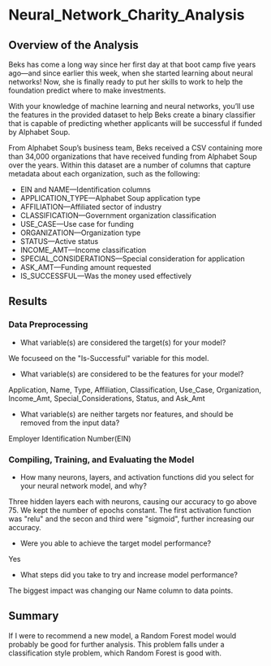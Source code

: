 # Neural_Network_Charity_Analysis

## Overview of the Analysis
Beks has come a long way since her first day at that boot camp five years ago—and since earlier this week, when she started learning about neural networks! Now, she is finally ready to put her skills to work to help the foundation predict where to make investments.

With your knowledge of machine learning and neural networks, you’ll use the features in the provided dataset to help Beks create a binary classifier that is capable of predicting whether applicants will be successful if funded by Alphabet Soup.

From Alphabet Soup’s business team, Beks received a CSV containing more than 34,000 organizations that have received funding from Alphabet Soup over the years. Within this dataset are a number of columns that capture metadata about each organization, such as the following:

- EIN and NAME—Identification columns
- APPLICATION_TYPE—Alphabet Soup application type
- AFFILIATION—Affiliated sector of industry
- CLASSIFICATION—Government organization classification
- USE_CASE—Use case for funding
- ORGANIZATION—Organization type
- STATUS—Active status
- INCOME_AMT—Income classification
- SPECIAL_CONSIDERATIONS—Special consideration for application
- ASK_AMT—Funding amount requested
- IS_SUCCESSFUL—Was the money used effectively

## Results
### Data Preprocessing
- What variable(s) are considered the target(s) for your model?

We focuseed on the "Is-Successful" variable for this model.

- What variable(s) are considered to be the features for your model?

Application, Name, Type, Affiliation, Classification, Use_Case, Organization, Income_Amt, Special_Considerations, Status, and Ask_Amt

- What variable(s) are neither targets nor features, and should be removed from the input data?

Employer Identification Number(EIN) 
### Compiling, Training, and Evaluating the Model
- How many neurons, layers, and activation functions did you select for your neural network model, and why?

Three hidden layers each with neurons, causing our accuracy to go above 75. We kept the number of epochs constant. The first activation function was "relu" and the secon and third were "sigmoid", further increasing our accuracy.

- Were you able to achieve the target model performance?

Yes

- What steps did you take to try and increase model performance?

The biggest impact was changing our Name column to data points. 

## Summary
If I were to recommend a new model, a Random Forest model would probably be good for further analysis. This problem falls under a classification style problem, which Random Forest is good with.
